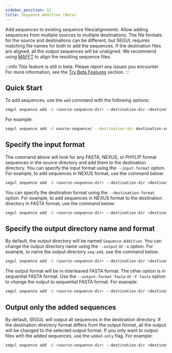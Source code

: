 ```yaml
---
sidebar_position: 12
title: Sequence Addition (Beta)
---
```


Add sequences to existing sequence files/alignments. Allow adding sequences from multiple sources to multiple destinations. The file formats for the source and destinations can be different, but SEGUL requires matching file names for both to add the sequences. If the destination files are aligned, all the output sequences will be unaligned. We recommend using [MAFFT](https://mafft.cbrc.jp/alignment/software/) to align the resulting sequence files.

:::info
This feature is still in beta. Please report any issues you encounter. For more information, see the [Try Beta Features](/docs/installation/install_dev) section.
:::

## Quick Start

To add sequences, use the `add` command with the following options:

```Bash
segul sequence add -d <source-sequence-dir> --destination-dir <destination-sequence-dir>
```

For example:

```Bash
segul sequence add -d source-sequence/ --destination-dir destination-sequence/
```

## Specify the input format

The command above will look for any FASTA, NEXUS, or PHYLIP format sequences in the source directory and add them to the destination directory. You can specify the input format using the `--input-format` option. For example, to add sequences in NEXUS format, use the command below:

```Bash
segul sequence add -d <source-sequence-dir> --destination-dir <destination-sequence-dir> --input-format nexus
```

You can specify the destination format using the `--destination-format` option. For example, to add sequences in NEXUS format to the destination directory in FASTA format, use the command below:

```Bash
segul sequence add -d <source-sequence-dir> --destination-dir <destination-sequence-dir> --input-format nexus --destination-format fasta
```

## Specify the output directory name and format

By default, the output directory will be named `Sequence-Addition`. You can change the output directory name using the `--output` or `-o` option. For example, to name the output directory `seq-add`, use the command below:

```Bash
segul sequence add -d <source-sequence-dir> --destination-dir <destination-sequence-dir> --output seq-add
```

The output format will be in interleaved FASTA format. The other option is in sequential FASTA format. Use the `--output-format fasta` or `-F fasta` option to change the output to sequential FASTA format. For example:

```Bash
segul sequence add -d <source-sequence-dir> --destination-dir <destination-sequence-dir> --output-format fasta
```

## Output only the added sequences

By default, SEGUL will output all sequences in the destination directory. If the destination directory format differs from the output format, all the output will be changed to the selected output format. If you only want to output files with the added sequences, use the `added-only` flag. For example:

```Bash
segul sequence add -d <source-sequence-dir> --destination-dir <destination-sequence-dir> --added-only
```
